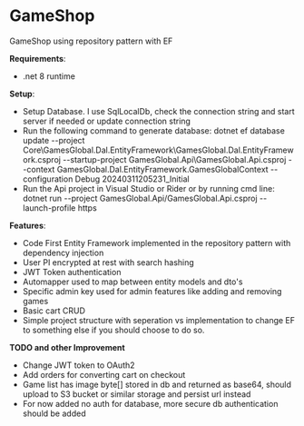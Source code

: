 # GameShop
GameShop using repository pattern with EF


**Requirements**:
- .net 8 runtime

**Setup**:
- Setup Database. I use SqlLocalDb, check the connection string and start server if needed or update connection string
- Run the following command to generate database: dotnet ef database update --project Core\GamesGlobal.Dal.EntityFramework\GamesGlobal.Dal.EntityFramework.csproj --startup-project GamesGlobal.Api\GamesGlobal.Api.csproj --context GamesGlobal.Dal.EntityFramework.GamesGlobalContext --configuration Debug 20240311205231_Initial
- Run the Api project in Visual Studio or Rider or by running cmd line: dotnet run --project GamesGlobal.Api/GamesGlobal.Api.csproj --launch-profile https


**Features**:
- Code First Entity Framework implemented in the repository pattern with dependency injection
- User PI encrypted at rest with search hashing
- JWT Token authentication
- Automapper used to map between entity models and dto's
- Specific admin key used for admin features like adding and removing games
- Basic cart CRUD
- Simple project structure with seperation vs implementation to change EF to something else if you should choose to do so.


**TODO and other Improvement**
- Change JWT token to OAuth2
- Add orders for converting cart on checkout
- Game list has image byte[] stored in db and returned as base64, should upload to S3 bucket or similar storage and persist url instead
- For now added no auth for database, more secure db authentication should be added
